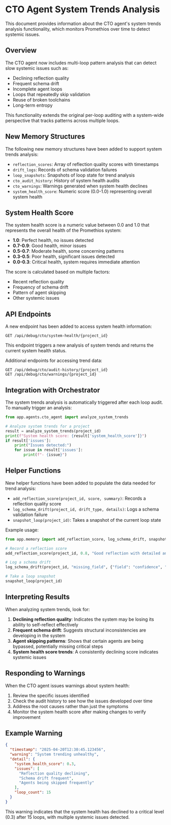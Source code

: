 # CTO Agent System Trends Analysis

This document provides information about the CTO agent's system trends analysis functionality, which monitors Promethios over time to detect systemic issues.

## Overview

The CTO agent now includes multi-loop pattern analysis that can detect slow systemic issues such as:

- Declining reflection quality
- Frequent schema drift
- Incomplete agent loops
- Loops that repeatedly skip validation
- Reuse of broken toolchains
- Long-term entropy

This functionality extends the original per-loop auditing with a system-wide perspective that tracks patterns across multiple loops.

## New Memory Structures

The following new memory structures have been added to support system trends analysis:

- `reflection_scores`: Array of reflection quality scores with timestamps
- `drift_logs`: Records of schema validation failures
- `loop_snapshots`: Snapshots of loop state for trend analysis
- `cto_audit_history`: History of system health audits
- `cto_warnings`: Warnings generated when system health declines
- `system_health_score`: Numeric score (0.0-1.0) representing overall system health

## System Health Score

The system health score is a numeric value between 0.0 and 1.0 that represents the overall health of the Promethios system:

- **1.0**: Perfect health, no issues detected
- **0.7-0.9**: Good health, minor issues
- **0.5-0.7**: Moderate health, some concerning patterns
- **0.3-0.5**: Poor health, significant issues detected
- **0.0-0.3**: Critical health, system requires immediate attention

The score is calculated based on multiple factors:
- Recent reflection quality
- Frequency of schema drift
- Pattern of agent skipping
- Other systemic issues

## API Endpoints

A new endpoint has been added to access system health information:

```
GET /api/debug/cto/system-health/{project_id}
```

This endpoint triggers a new analysis of system trends and returns the current system health status.

Additional endpoints for accessing trend data:

```
GET /api/debug/cto/audit-history/{project_id}
GET /api/debug/cto/warnings/{project_id}
```

## Integration with Orchestrator

The system trends analysis is automatically triggered after each loop audit. To manually trigger an analysis:

```python
from app.agents.cto_agent import analyze_system_trends

# Analyze system trends for a project
result = analyze_system_trends(project_id)
print(f"System health score: {result['system_health_score']}")
if result['issues']:
    print("Issues detected:")
    for issue in result['issues']:
        print(f"- {issue}")
```

## Helper Functions

New helper functions have been added to populate the data needed for trend analysis:

- `add_reflection_score(project_id, score, summary)`: Records a reflection quality score
- `log_schema_drift(project_id, drift_type, details)`: Logs a schema validation failure
- `snapshot_loop(project_id)`: Takes a snapshot of the current loop state

Example usage:

```python
from app.memory import add_reflection_score, log_schema_drift, snapshot_loop

# Record a reflection score
add_reflection_score(project_id, 0.8, "Good reflection with detailed analysis")

# Log a schema drift
log_schema_drift(project_id, "missing_field", {"field": "confidence", "object": "reflection"})

# Take a loop snapshot
snapshot_loop(project_id)
```

## Interpreting Results

When analyzing system trends, look for:

1. **Declining reflection quality**: Indicates the system may be losing its ability to self-reflect effectively
2. **Frequent schema drift**: Suggests structural inconsistencies are developing in the system
3. **Agent skipping patterns**: Shows that certain agents are being bypassed, potentially missing critical steps
4. **System health score trends**: A consistently declining score indicates systemic issues

## Responding to Warnings

When the CTO agent issues warnings about system health:

1. Review the specific issues identified
2. Check the audit history to see how the issues developed over time
3. Address the root causes rather than just the symptoms
4. Monitor the system health score after making changes to verify improvement

## Example Warning

```json
{
  "timestamp": "2025-04-20T12:30:45.123456",
  "warning": "System trending unhealthy",
  "detail": {
    "system_health_score": 0.3,
    "issues": [
      "Reflection quality declining",
      "Schema drift frequent",
      "Agents being skipped frequently"
    ],
    "loop_count": 15
  }
}
```

This warning indicates that the system health has declined to a critical level (0.3) after 15 loops, with multiple systemic issues detected.
